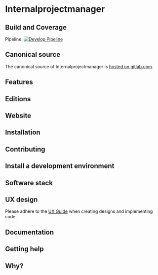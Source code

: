 # Internalprojectmanager

## Build and Coverage

Pipeline: [![Develop Pipeline](https://gitlab.com/internalprojectmanager/IPM/badges/master/pipeline.svg?style=flat-square)](https://gitlab.com/internalprojectmanager/IPM/commits/master/)

## Canonical source

The canonical source of Internalprojectmanager is [hosted on gitlab.com](https://gitlab.com/internalprojectmanager/IPM).

## Features

## Editions

## Website

## Installation

## Contributing

## Install a development environment


## Software stack


## UX design

Please adhere to the [UX Guide]() when creating designs and implementing code.

## Documentation


## Getting help


## Why?

